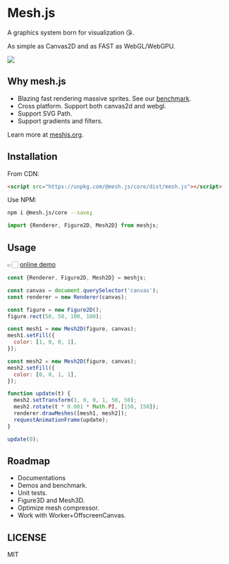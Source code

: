 # Mesh.js

A graphics system born for visualization 😘.

As simple as Canvas2D and as FAST as WebGL/WebGPU.

![](https://p2.ssl.qhimg.com/t01300899f9a1c796df.jpg)

## Why mesh.js

- Blazing fast rendering massive sprites. See our [benchmark](http://meshjs.org/demo/#/benchmark/triangles).
- Cross platform. Support both canvas2d and webgl.
- Support SVG Path.
- Support gradients and filters.

Learn more at [meshjs.org](http://meshjs.org).

## Installation

From CDN:

```html
<script src="https://unpkg.com/@mesh.js/core/dist/mesh.js"></script>
```

Use NPM:

```bash
npm i @mesh.js/core --save;
```

```js
import {Renderer, Figure2D, Mesh2D} from meshjs;
```

## Usage

👉🏻 [online demo](https://code.h5jun.com/tedom/edit?html,js,output)

```js
const {Renderer, Figure2D, Mesh2D} = meshjs;

const canvas = document.querySelector('canvas');
const renderer = new Renderer(canvas);

const figure = new Figure2D();
figure.rect(50, 50, 100, 100);

const mesh1 = new Mesh2D(figure, canvas);
mesh1.setFill({
  color: [1, 0, 0, 1],
});

const mesh2 = new Mesh2D(figure, canvas);
mesh2.setFill({
  color: [0, 0, 1, 1],
});

function update(t) {
  mesh2.setTransform(1, 0, 0, 1, 50, 50);
  mesh2.rotate(t * 0.001 * Math.PI, [150, 150]);
  renderer.drawMeshes([mesh1, mesh2]);
  requestAnimationFrame(update);
}

update(0);
```

## Roadmap

- Documentations
- Demos and benchmark.
- Unit tests.
- Figure3D and Mesh3D.
- Optimize mesh compressor.
- Work with Worker+OffscreenCanvas.

## LICENSE

MIT
